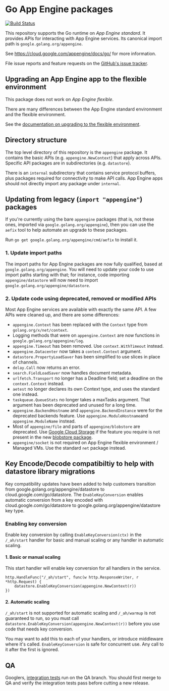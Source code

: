# Go App Engine packages

[![Build Status](https://travis-ci.org/golang/appengine.svg)](https://travis-ci.org/golang/appengine)

This repository supports the Go runtime on *App Engine standard*.
It provides APIs for interacting with App Engine services.
Its canonical import path is `google.golang.org/appengine`.

See https://cloud.google.com/appengine/docs/go/
for more information.

File issue reports and feature requests on the [GitHub's issue
tracker](https://github.com/golang/appengine/issues).

## Upgrading an App Engine app to the flexible environment

This package does not work on *App Engine flexible*.

There are many differences between the App Engine standard environment and
the flexible environment.

See the [documentation on upgrading to the flexible environment](https://cloud.google.com/appengine/docs/flexible/go/upgrading).

## Directory structure

The top level directory of this repository is the `appengine` package. It
contains the
basic APIs (e.g. `appengine.NewContext`) that apply across APIs. Specific API
packages are in subdirectories (e.g. `datastore`).

There is an `internal` subdirectory that contains service protocol buffers,
plus packages required for connectivity to make API calls. App Engine apps
should not directly import any package under `internal`.

## Updating from legacy (`import "appengine"`) packages

If you're currently using the bare `appengine` packages
(that is, not these ones, imported via `google.golang.org/appengine`),
then you can use the `aefix` tool to help automate an upgrade to these packages.

Run `go get google.golang.org/appengine/cmd/aefix` to install it.

### 1. Update import paths

The import paths for App Engine packages are now fully qualified, based at `google.golang.org/appengine`.
You will need to update your code to use import paths starting with that; for instance,
code importing `appengine/datastore` will now need to import `google.golang.org/appengine/datastore`.

### 2. Update code using deprecated, removed or modified APIs

Most App Engine services are available with exactly the same API.
A few APIs were cleaned up, and there are some differences:

* `appengine.Context` has been replaced with the `Context` type from `golang.org/x/net/context`.
* Logging methods that were on `appengine.Context` are now functions in `google.golang.org/appengine/log`.
* `appengine.Timeout` has been removed. Use `context.WithTimeout` instead.
* `appengine.Datacenter` now takes a `context.Context` argument.
* `datastore.PropertyLoadSaver` has been simplified to use slices in place of channels.
* `delay.Call` now returns an error.
* `search.FieldLoadSaver` now handles document metadata.
* `urlfetch.Transport` no longer has a Deadline field; set a deadline on the
  `context.Context` instead.
* `aetest` no longer declares its own Context type, and uses the standard one instead.
* `taskqueue.QueueStats` no longer takes a maxTasks argument. That argument has been
  deprecated and unused for a long time.
* `appengine.BackendHostname` and `appengine.BackendInstance` were for the deprecated backends feature.
  Use `appengine.ModuleHostname`and `appengine.ModuleName` instead.
* Most of `appengine/file` and parts of `appengine/blobstore` are deprecated.
  Use [Google Cloud Storage](https://godoc.org/cloud.google.com/go/storage) if the
  feature you require is not present in the new
  [blobstore package](https://google.golang.org/appengine/blobstore).
* `appengine/socket` is not required on App Engine flexible environment / Managed VMs.
  Use the standard `net` package instead.

## Key Encode/Decode compatibiltiy to help with datastore library migrations

Key compatibility updates have been added to help customers transition from google.golang.org/appengine/datastore to cloud.google.com/go/datastore.
The `EnableKeyConversion` enables automatic conversion from a key encoded with cloud.google.com/go/datastore to google.golang.org/appengine/datastore key type.

### Enabling key conversion

Enable key conversion by calling `EnableKeyConversion(ctx)` in the `/_ah/start` handler for basic and manual scaling or any handler in automatic scaling.

#### 1. Basic or manual scaling

This start handler will enable key conversion for all handlers in the service.

```
http.HandleFunc("/_ah/start", func(w http.ResponseWriter, r *http.Request) {
    datastore.EnableKeyConversion(appengine.NewContext(r))
})
```

#### 2. Automatic scaling

`/_ah/start` is not supported for automatic scaling and `/_ah/warmup` is not guaranteed to run, so you must call `datastore.EnableKeyConversion(appengine.NewContext(r))`
before you use code that needs key conversion.

You may want to add this to each of your handlers, or introduce middleware where it's called.
`EnableKeyConversion` is safe for concurrent use. Any call to it after the first is ignored.

## QA

Googlers, [integration tests](http://go/appengine-go-integration) run on the QA branch. You should first merge to QA
and verify the integration tests pass before cutting a new release.